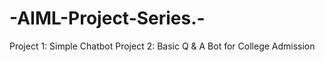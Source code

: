 # -AIML-Project-Series.-
Project 1: Simple Chatbot
Project 2: Basic Q & A Bot for College Admission
